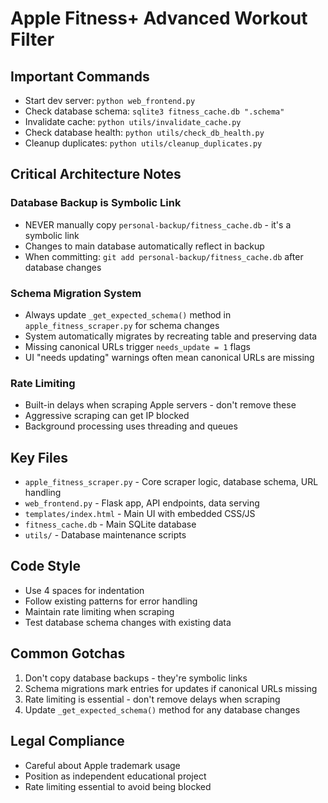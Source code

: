 # Apple Fitness+ Advanced Workout Filter

## Important Commands

- Start dev server: `python web_frontend.py`
- Check database schema: `sqlite3 fitness_cache.db ".schema"`
- Invalidate cache: `python utils/invalidate_cache.py`
- Check database health: `python utils/check_db_health.py`
- Cleanup duplicates: `python utils/cleanup_duplicates.py`

## Critical Architecture Notes

### Database Backup is Symbolic Link

- NEVER manually copy `personal-backup/fitness_cache.db` - it's a symbolic link
- Changes to main database automatically reflect in backup
- When committing: `git add personal-backup/fitness_cache.db` after database changes

### Schema Migration System

- Always update `_get_expected_schema()` method in `apple_fitness_scraper.py` for schema changes
- System automatically migrates by recreating table and preserving data
- Missing canonical URLs trigger `needs_update = 1` flags
- UI "needs updating" warnings often mean canonical URLs are missing

### Rate Limiting

- Built-in delays when scraping Apple servers - don't remove these
- Aggressive scraping can get IP blocked
- Background processing uses threading and queues

## Key Files

- `apple_fitness_scraper.py` - Core scraper logic, database schema, URL handling
- `web_frontend.py` - Flask app, API endpoints, data serving
- `templates/index.html` - Main UI with embedded CSS/JS
- `fitness_cache.db` - Main SQLite database
- `utils/` - Database maintenance scripts

## Code Style

- Use 4 spaces for indentation
- Follow existing patterns for error handling
- Maintain rate limiting when scraping
- Test database schema changes with existing data

## Common Gotchas

1. Don't copy database backups - they're symbolic links
2. Schema migrations mark entries for updates if canonical URLs missing
3. Rate limiting is essential - don't remove delays when scraping
4. Update `_get_expected_schema()` method for any database changes

## Legal Compliance

- Careful about Apple trademark usage
- Position as independent educational project
- Rate limiting essential to avoid being blocked
